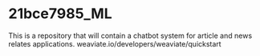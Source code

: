 # 21bce7985_ML
This is a repository that will contain a chatbot system for article and news relates applications.
weaviate.io/developers/weaviate/quickstart